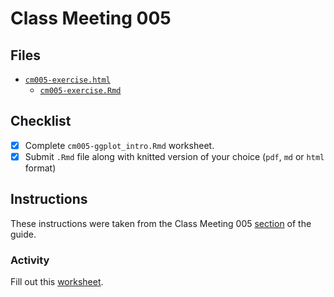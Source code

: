 # Class Meeting 005

## Files
* [`cm005-exercise.html`](https://dy-lin.github.io/STAT545-participation/cm005/cm005-exercise.html)
  * [`cm005-exercise.Rmd`](https://github.com/dy-lin/STAT545-participation/blob/master/cm005/cm005-exercise.Rmd)

## Checklist
- [x] Complete `cm005-ggplot_intro.Rmd` worksheet.
- [x] Submit `.Rmd` file along with knitted version of your choice (`pdf`, `md` or `html` format)

## Instructions
These instructions were taken from the Class Meeting 005 [section](https://stat545guidebook.netlify.com/intro-to-plotting-with-ggplot2-part-i.html) of the guide.

### Activity
Fill out this [worksheet](https://raw.githubusercontent.com/STAT545-UBC/Classroom/master/tutorials/cm005-exercise.Rmd).
